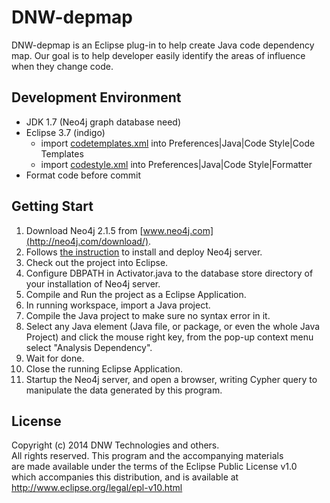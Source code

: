 DNW-depmap
=============

DNW-depmap is an Eclipse plug-in to help create Java code dependency map. Our goal is to help developer easily identify the areas of influence when they change code.

Development Environment
-----------------------
- JDK 1.7 (Neo4j graph database need)
- Eclipse 3.7 (indigo)
  - import [codetemplates.xml](https://github.com/manbaum/dnw-depmap/blob/develop/codetemplates.xml) into Preferences|Java|Code Style|Code Templates
  - import [codestyle.xml](https://github.com/manbaum/dnw-depmap/blob/develop/codestyle.xml) into Preferences|Java|Code Style|Formatter
- Format code before commit

Getting Start
-------------
1. Download Neo4j 2.1.5 from [www.neo4j.com](http://neo4j.com/download/).
2. Follows [the instruction](http://neo4j.com/docs/2.1.5/deployment.html) to install and deploy Neo4j server.
3. Check out the project into Eclipse.
4. Configure DBPATH in Activator.java to the database store directory of your installation of Neo4j server.
4. Compile and Run the project as a Eclipse Application.
5. In running workspace, import a Java project.
6. Compile the Java project to make sure no syntax error in it.
7. Select any Java element (Java file, or package, or even the whole Java Project) and click the mouse right key, from the pop-up context menu select "Analysis Dependency".
8. Wait for done.
9. Close the running Eclipse Application.
10. Startup the Neo4j server, and open a browser, writing Cypher query to manipulate the data generated by this program.

License
-------
Copyright (c) 2014 DNW Technologies and others.<br/>
All rights reserved. This program and the accompanying materials<br/>
are made available under the terms of the Eclipse Public License v1.0<br/>
which accompanies this distribution, and is available at<br/>
http://www.eclipse.org/legal/epl-v10.html
